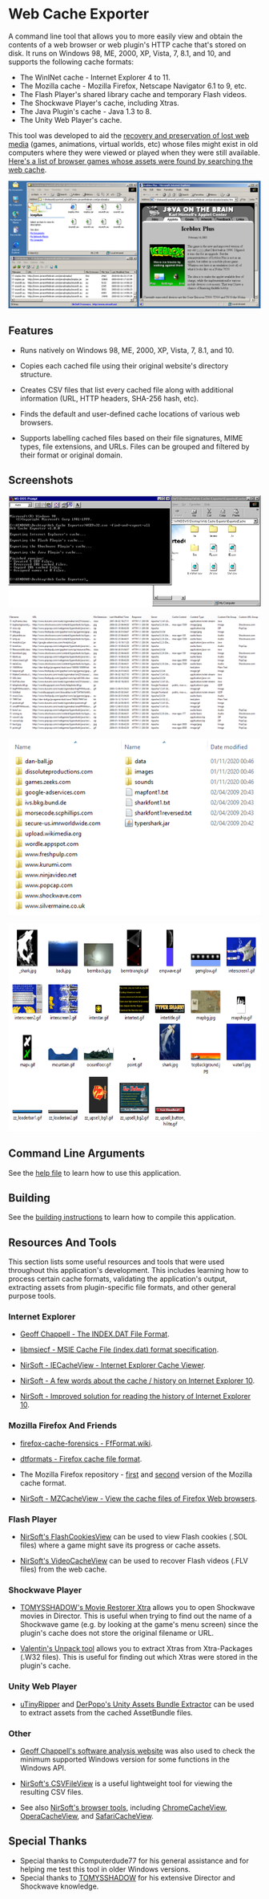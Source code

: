 # Web Cache Exporter

A command line tool that allows you to more easily view and obtain the contents of a web browser or web plugin's HTTP cache that's stored on disk. It runs on Windows 98, ME, 2000, XP, Vista, 7, 8.1, and 10, and supports the following cache formats:

* The WinINet cache - Internet Explorer 4 to 11.
* The Mozilla cache - Mozilla Firefox, Netscape Navigator 6.1 to 9, etc.
* The Flash Player's shared library cache and temporary Flash videos.
* The Shockwave Player's cache, including Xtras.
* The Java Plugin's cache - Java 1.3 to 8.
* The Unity Web Player's cache.

This tool was developed to aid the [recovery and preservation of lost web media](https://bluemaxima.org/flashpoint/) (games, animations, virtual worlds, etc) whose files might exist in old computers where they were viewed or played when they were still available. [Here's a list of browser games whose assets were found by searching the web cache](recovered_games.md).

![A web game being recovered from Internet Explorer's cache.](Images/recovered_game.png)

## Features

* Runs natively on Windows 98, ME, 2000, XP, Vista, 7, 8.1, and 10.

* Copies each cached file using their original website's directory structure.

* Creates CSV files that list every cached file along with additional information (URL, HTTP headers, SHA-256 hash, etc).

* Finds the default and user-defined cache locations of various web browsers.

* Supports labelling cached files based on their file signatures, MIME types, file extensions, and URLs. Files can be grouped and filtered by their format or original domain.

<!-- * Decompresses cached files based on the Content-Encoding value (Gzip, Zlib, Raw DEFLATE, Brotli, Compress) in their HTTP headers. -->

## Screenshots

![The Web Cache Exporter being executed in the command line.](Images/command_line.png)

![A CSV file created by the Web Cache Exporter.](Images/csv_file.png)

![The website directory structure created by the Web Cache Exporter.](Images/website_structure.png)

<img alt="Some cached files exported by the Web Cache Exporter." src="Images/exported_files.png" width="622" height="414">

## Command Line Arguments

See the [help file](readme_body.txt) to learn how to use this application.

## Building

See the [building instructions](Building.txt) to learn how to compile this application.

## Resources And Tools

This section lists some useful resources and tools that were used throughout this application's development. This includes learning how to process certain cache formats, validating the application's output, extracting assets from plugin-specific file formats, and other general purpose tools.

### Internet Explorer

* [Geoff Chappell - The INDEX.DAT File Format](https://www.geoffchappell.com/studies/windows/ie/wininet/api/urlcache/indexdat.htm).

* [libmsiecf - MSIE Cache File (index.dat) format specification](https://github.com/libyal/libmsiecf/blob/master/documentation/MSIE%20Cache%20File%20%28index.dat%29%20format.asciidoc).

* [NirSoft - IECacheView - Internet Explorer Cache Viewer](https://www.nirsoft.net/utils/ie_cache_viewer.html).

* [NirSoft - A few words about the cache / history on Internet Explorer 10](https://blog.nirsoft.net/2012/12/08/a-few-words-about-the-cache-history-on-internet-explorer-10/).

* [NirSoft - Improved solution for reading the history of Internet Explorer 10](https://blog.nirsoft.net/2013/05/02/improved-solution-for-reading-the-history-of-internet-explorer-10/).

### Mozilla Firefox And Friends

* [firefox-cache-forensics - FfFormat.wiki](https://code.google.com/archive/p/firefox-cache-forensics/wikis/FfFormat.wiki).

* [dtformats - Firefox cache file format](https://github.com/libyal/dtformats/blob/main/documentation/Firefox%20cache%20file%20format.asciidoc).

* The Mozilla Firefox repository - [first](https://hg.mozilla.org/mozilla-central/file/2d6becec52a482ad114c633cf3a0a5aa2909263b/netwerk/cache) and [second](https://hg.mozilla.org/mozilla-central/file/tip/netwerk/cache2) version of the Mozilla cache format.

* [NirSoft - MZCacheView - View the cache files of Firefox Web browsers](https://www.nirsoft.net/utils/mozilla_cache_viewer.html).

### Flash Player

* [NirSoft's FlashCookiesView](https://www.nirsoft.net/utils/flash_cookies_view.html) can be used to view Flash cookies (.SOL files) where a game might save its progress or cache assets.

* [NirSoft's VideoCacheView](https://www.nirsoft.net/utils/video_cache_view.html) can be used to recover Flash videos (.FLV files) from the web cache.

### Shockwave Player

* [TOMYSSHADOW's Movie Restorer Xtra](https://github.com/tomysshadow/Movie-Restorer-Xtra) allows you to open Shockwave movies in Director. This is useful when trying to find out the name of a Shockwave game (e.g. by looking at the game's menu screen) since the plugin's cache does not store the original filename or URL.

* [Valentin's Unpack tool](https://valentin.dasdeck.com/lingo/unpack/) allows you to extract Xtras from Xtra-Packages (.W32 files). This is useful for finding out which Xtras were stored in the plugin's cache.

### Unity Web Player

* [uTinyRipper](https://github.com/mafaca/UtinyRipper) and [DerPopo's Unity Assets Bundle Extractor](https://github.com/DerPopo/UABE) can be used to extract assets from the cached AssetBundle files.

### Other

* [Geoff Chappell's software analysis website](https://www.geoffchappell.com) was also used to check the minimum supported Windows version for some functions in the Windows API.

* [NirSoft's CSVFileView](https://www.nirsoft.net/utils/csv_file_view.html) is a useful lightweight tool for viewing the resulting CSV files.

* See also [NirSoft's browser tools](https://www.nirsoft.net/web_browser_tools.html), including [ChromeCacheView](https://www.nirsoft.net/utils/chrome_cache_view.html), [OperaCacheView](https://www.nirsoft.net/utils/opera_cache_view.html), and [SafariCacheView](https://www.nirsoft.net/utils/safari_cache_view.html).

## Special Thanks

* Special thanks to Computerdude77 for his general assistance and for helping me test this tool in older Windows versions.
* Special thanks to [TOMYSSHADOW](https://github.com/tomysshadow) for his extensive Director and Shockwave knowledge.
